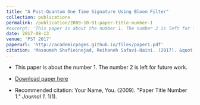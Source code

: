```yaml
---
title: "A Post-Quantum One Time Signature Using Bloom Filter"
collection: publications
permalink: /publication/2009-10-01-paper-title-number-1
#excerpt: 'This paper is about the number 1. The number 2 is left for future work.'
date: 2017-08-13
venue: 'PST 2017'
paperurl: 'http://academicpages.github.io/files/paper1.pdf'
citation: 'Masoumeh Shafieinejad, Reihaneh Safavi-Naini. (2017). &quot;Paper Title Number 1.&quot; <i>Journal 1</i>. 1(1).'
---
```

- This paper is about the number 1. The number 2 is left for future work.

- [Download paper here](http://academicpages.github.io/files/paper1.pdf)

- Recommended citation: Your Name, You. (2009). "Paper Title Number 1." <i>Journal 1</i>. 1(1).
